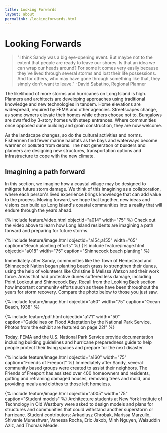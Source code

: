 ```yaml
---
title: Looking Forwards
layout: about
permalink: /lookingforwards.html
---
```


# Looking Forwards

>"I think Sandy was a big eye-opening event. But maybe not to the extent that people are ready to leave our shores. Is that an idea we can wrap our heads around? For some it comes very easily because they've lived through several storms and lost their life possessions. And for others, who may have gone through something like that, they simply don't want to leave." -David Sabatino, Regional Planner

The likelihood of more storms and hurricanes on Long Island is high. Planners and architects are developing approaches using traditional knowledge and new technologies in tandem. Home elevations are widespread, required by FEMA and other agencies. Streetscapes change, as some owners elevate their homes while others choose not to. Bungalows are dwarfed by 3-story homes with steep entrances. Where communities once opposed dune building and groin construction, they are now welcome. 

As the landscape changes, so do the cultural activities and norms. Fishermen find fewer marine habitats as the bays and waterways become warmer or polluted from debris. The next generation of builders and planners are designing new structures, transportation options and infrastructure to cope with the new climate.

## Imagining a path forward
In this section, we imagine how a coastal village may be designed to mitigate future storm damage. We think of this imagining as a collaboration, where each person's lived experience brings knowledge that can add value to the process. Moving forward, we hope that together, new ideas and visions can build up Long Island's coastal communities into a reality that will endure through the years ahead. 

{% include feature/video.html objectid="a014" width="75" %}
Check out the video above to learn how Long Island residents are imagining a path forward and preparing for future storms. 

{% include feature/image.html objectid="a154;a155" width="65" caption="Beach planting efforts" %}
{% include feature/image.html objectid="a018" width="75" caption="Shinnecock beach planting" %}

Immediately after Sandy, communities like the Town of Hempstead and Shinnecock Nation began planting beach grass to strengthen their dunes, using the help of volunteers like Christine & Melissa Watson and their work force. Areas that had protective dunes suffered less damage, including Point Lookout and Shinnecock Bay. Recall from the Looking Back section how important community efforts such as these have been throughout the years for storm recovery. Compare the photo below to those you just saw. 

{% include feature/image.html objectid="a50" width="75" caption="Ocean Beach, 1938" %}

{% include feature/pdf.html objectid="a171" width="50" caption="Guidelines on Flood Adaptation by the National Park Service. Photos from the exhibit are featured on page 22!" %}

Today, FEMA and the U.S. National Park Service provide documentation including building guidelines and hurricane preparedness guide to help people protect their living spaces and prepare for the next disaster. 

{% include feature/image.html objectid="a160" width="75" caption="Friends of Freeport" %}
Immediately after Sandy, several community based groups were created to assist their neighbors.  The Friends of Freeport has assisted over 400 homeowners and residents, gutting and reframing damaged houses, removing trees and mold, and providing meals and clothes to those left homeless. 


{% include feature/image.html objectid="a005" width="75" caption="Student models" %}
Architecture students at New York Institute of Technology in Old Westbury were asked to design models and plans for structures and communities that could withstand another superstorm or hurricane.  Student contributors: Arkadiusz Chrobak, Marissa Marzullo, Shivanie Muneshwar, Vanessa Rocha, Eric Jakob, Minh Nguyen, Waisuddin Aziz, and Thomas Meade.




